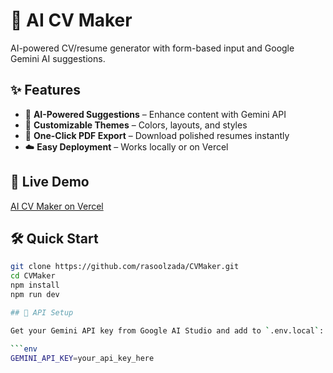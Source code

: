 # 🚀 AI CV Maker

AI-powered CV/resume generator with form-based input and Google Gemini AI suggestions.

## ✨ Features

- 🤖 **AI-Powered Suggestions** – Enhance content with Gemini API
- 🎨 **Customizable Themes** – Colors, layouts, and styles
- 📄 **One-Click PDF Export** – Download polished resumes instantly
- ☁️ **Easy Deployment** – Works locally or on Vercel

## 🚀 Live Demo

[AI CV Maker on Vercel](https://ai-cv-maker-seven.vercel.app/)

## 🛠️ Quick Start

```bash
git clone https://github.com/rasoolzada/CVMaker.git
cd CVMaker
npm install
npm run dev

## 🔑 API Setup

Get your Gemini API key from Google AI Studio and add to `.env.local`:

```env
GEMINI_API_KEY=your_api_key_here

